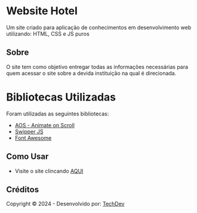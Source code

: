 
# Website Hotel

Um site criado para aplicação de conhecimentos em desenvolvimento web utilizando: HTML, CSS e JS puros

## Sobre

O site tem como objetivo entregar todas as informações necessárias para quem acessar o site sobre a devida instituição na qual é direcionada.

# Bibliotecas Utilizadas
Foram utilizadas as seguintes bibliotecas:

- [AOS - Animate on Scroll](https://michalsnik.github.io/aos/)
 - [Swipper JS](https://swiperjs.com/)
 - [Font Awesome](https://github.com/FortAwesome/Font-Awesome?tab=readme-ov-file)

## Como Usar
- Visite o site clincando [AQUI](https://pagehotel.vercel.app/)
## Créditos
Copyright &copy; 2024 - Desenvolvido por: <a href="https://www.instagram.com/tech_dev_info/" target="_blank">TechDev</a>



